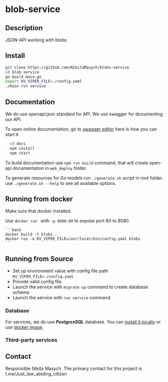 # blob-service

## Description

JSON-API working with blobs

## Install

  ```bash
  git clone https://github.com/NikitaMasych/blobs-service
  cd blob-service
  go build main.go
  export KV_VIPER_FILE=./config.yaml
  ./main run service
  ```

## Documentation

We do use openapi:json standard for API. We use swagger for documenting our API.

To open online documentation, go to [swagger editor](http://localhost:8080/swagger-editor/) here is how you can start it
```bash
  cd docs
  npm install
  npm start
```
To build documentation use `npm run build` command,
that will create open-api documentation in `web_deploy` folder.

To generate resources for Go models run `./generate.sh` script in root folder.
use `./generate.sh --help` to see all available options.


## Running from docker 
  
Make sure that docker installed.

Use `docker run ` with `-p 8080:80` to expose port 80 to 8080


    ```bash
    docker build -t blobs .
    docker run -e KV_VIPER_FILE=/usr/local/bin/config.yaml blobs
    ```

## Running from Source

* Set up environment value with config file path `KV_VIPER_FILE=./config.yaml`
* Provide valid config file
* Launch the service with `migrate up` command to create database schema
* Launch the service with `run service` command


### Database
For services, we do use ***PostgresSQL*** database. 
You can [install it locally](https://www.postgresql.org/download/) or use [docker image](https://hub.docker.com/_/postgres/).


### Third-party services


## Contact

Responsible Nikita Masych.
The primary contact for this project is t.me/Just_law_abiding_citizen
